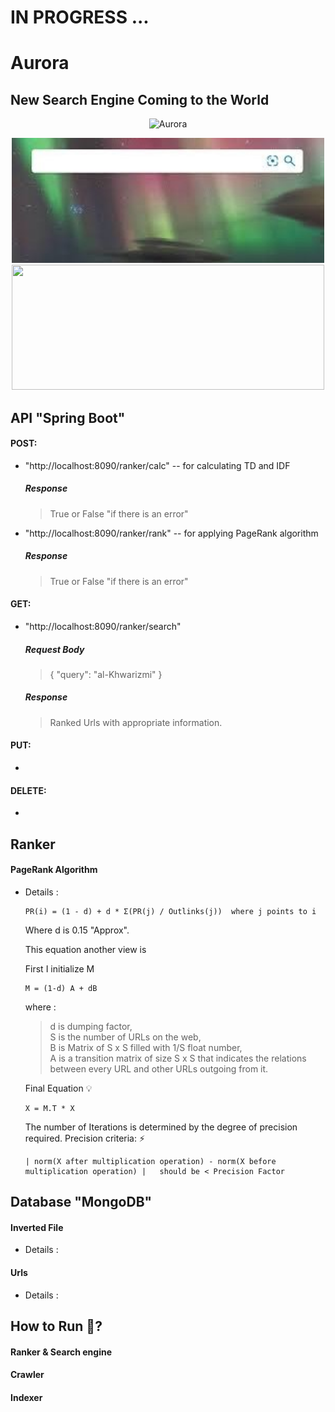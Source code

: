 # IN PROGRESS ...
# Aurora
## New Search Engine Coming to the World
<p align="center">
  <img src="https://readme-typing-svg.demolab.com/?lines=Aurora+:+hello+world&font=Dancing_Script%70Code&color=%247E3DCE&size=20&center=true&width=500&height=100&duration=4000&pause=1&theme=dark" alt="Aurora">
</p>
<p align="center">
  <img src="https://github.com/ahmed-kamal2004/Aurora/blob/main/images.jpg?raw=true" height=200 width=500>
  <img src="https://static.toiimg.com/thumb/msid-96286166,width-748,height-499,resizemode=4,imgsize-129000/.jpg?raw=true" height=200 width=500>

</p>

## API "Spring Boot"
 #### POST:
 - "http://localhost:8090/ranker/calc" -- for calculating TD and IDF
    ##### Response
   > True or False "if there is an error" <br/>
 - "http://localhost:8090/ranker/rank" -- for applying PageRank algorithm
    ##### Response
   > True or False "if there is an error" <br/>
 #### GET:
 - "http://localhost:8090/ranker/search"
    ##### Request Body
   > { "query": "al-Khwarizmi" } <br />
    ##### Response
   > Ranked Urls with appropriate information. <br/>
 #### PUT:
 -
 #### DELETE:
 -
 
## Ranker
#### PageRank Algorithm
- Details :
  ```
  PR(i) = (1 - d) + d * Σ(PR(j) / Outlinks(j))  where j points to i
  ```
  Where d is 0.15 "Approx".

  This equation another view is

  First I initialize M
  ```
  M = (1-d) A + dB
  ```
  
  where :
   > d is dumping factor, <br/>
   > S is the number of URLs on the web,<br/>
   > B is Matrix of S x S filled with 1/S float number,<br/>
   > A is a transition matrix of size S x S that indicates the relations between every URL and other URLs outgoing from it.<br/>

  Final Equation :bulb:
  ```
  X = M.T * X
  ```
  The number of Iterations is determined by the degree of precision required.
  Precision criteria: ⚡
  ```
  | norm(X after multiplication operation) - norm(X before multiplication operation) |   should be < Precision Factor
  ```

## Database "MongoDB"
#### Inverted File
- Details :
#### Urls
- Details :


## How to Run 🚀?
  #### Ranker & Search engine
  #### Crawler
  #### Indexer
